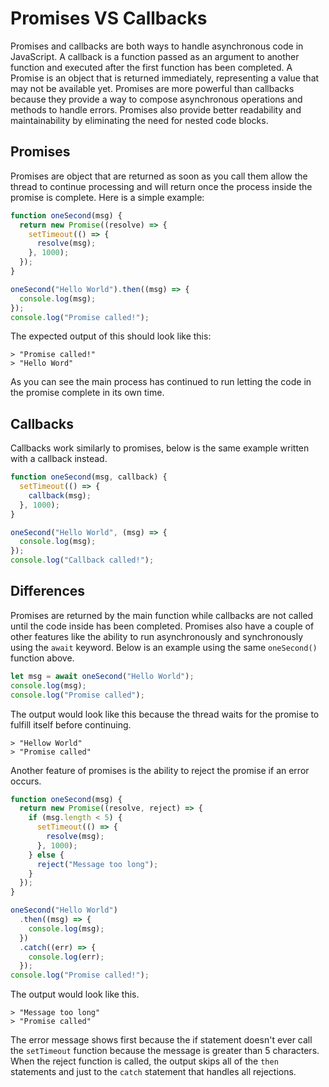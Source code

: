 # Promises VS Callbacks

Promises and callbacks are both ways to handle asynchronous code in JavaScript. A callback is a function passed as an argument to another function and executed after the first function has been completed. A Promise is an object that is returned immediately, representing a value that may not be available yet. Promises are more powerful than callbacks because they provide a way to compose asynchronous operations and methods to handle errors. Promises also provide better readability and maintainability by eliminating the need for nested code blocks.

## Promises

Promises are object that are returned as soon as you call them allow the thread to continue processing and will return once the process inside the promise is complete. Here is a simple example:

```javascript
function oneSecond(msg) {
  return new Promise((resolve) => {
    setTimeout(() => {
      resolve(msg);
    }, 1000);
  });
}

oneSecond("Hello World").then((msg) => {
  console.log(msg);
});
console.log("Promise called!");
```

The expected output of this should look like this:

```text
> "Promise called!"
> "Hello Word"
```

As you can see the main process has continued to run letting the code in the promise complete in its own time.

## Callbacks

Callbacks work similarly to promises, below is the same example written with a callback instead.

```javascript
function oneSecond(msg, callback) {
  setTimeout(() => {
    callback(msg);
  }, 1000);
}

oneSecond("Hello World", (msg) => {
  console.log(msg);
});
console.log("Callback called!");
```

## Differences

Promises are returned by the main function while callbacks are not called until the code inside has been completed. Promises also have a couple of other features like the ability to run asynchronously and synchronously using the `await` keyword. Below is an example using the same `oneSecond()` function above.

```javascript
let msg = await oneSecond("Hello World");
console.log(msg);
console.log("Promise called");
```

The output would look like this because the thread waits for the promise to fulfill itself before continuing.

```text
> "Hellow World"
> "Promise called"
```

Another feature of promises is the ability to reject the promise if an error occurs.

```javascript
function oneSecond(msg) {
  return new Promise((resolve, reject) => {
    if (msg.length < 5) {
      setTimeout(() => {
        resolve(msg);
      }, 1000);
    } else {
      reject("Message too long");
    }
  });
}

oneSecond("Hello World")
  .then((msg) => {
    console.log(msg);
  })
  .catch((err) => {
    console.log(err);
  });
console.log("Promise called!");
```

The output would look like this.

```text
> "Message too long"
> "Promise called"
```

The error message shows first because the if statement doesn't ever call the `setTimeout` function because the message is greater than 5 characters. When the reject function is called, the output skips all of the `then` statements and just to the `catch` statement that handles all rejections.
